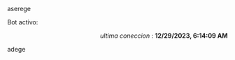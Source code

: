 aserege

<p>Bot activo: </p>
<p align="right"><i>ultima coneccion</i> : <b>12/29/2023, 6:14:09 AM</b></p>

 adege
